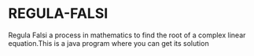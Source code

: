 # REGULA-FALSI
Regula Falsi a process in mathematics to find the root of a complex linear equation.This is a java program where you can get its solution
